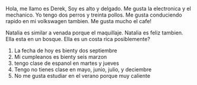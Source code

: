 Hola, me llamo es Derek, Soy es alto y delgado. Me gusta la electronica y el mechanico. Yo tengo dos perros y treinta pollos. Me gusta conduciendo rapido en mi volkswagen tambien. Me gusta mucho el cafe!

Natalia es similar a venada porque el maquillaje. Natalia es feliz tambien. Ella esta en un bosque. Ella es un costa rica posiblemente?

1. La fecha de hoy es bienty dos septiembre
2. Mi cumpleanos es bienty seis marzon
3. tengo clase de espanol en martes y jueves
4. Tengo no tienes clase en mayo, junio, julio, y deciembre
5. No me gusta estudiar en el verano porque muy caliente


